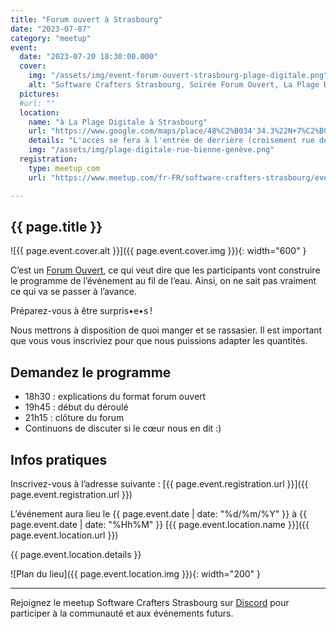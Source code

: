 ```yaml
---
title: "Forum ouvert à Strasbourg"
date: "2023-07-07"
category: "meetup"
event:
  date: "2023-07-20 18:30:00.000"
  cover:
    img: "/assets/img/event-forum-ouvert-strasbourg-plage-digitale.png"
    alt: "Software Crafters Strasbourg, Soirée Forum Ouvert, La Plage Digitale"
  pictures:
  #url: ""
  location:
    name: "à La Plage Digitale à Strasbourg"
    url: "https://www.google.com/maps/place/48%C2%B034'34.3%22N+7%C2%B045'19.6%22E/@48.5761959,7.7548093,19z/data=!3m1!4b1!4m4!3m3!8m2!3d48.576195!4d7.755453?entry=ttu"
    details: "L'accès se fera à l'entrée de derrière (croisement rue de Bienne et rue de Genève)"
    img: "/assets/img/plage-digitale-rue-bienne-genève.png"
  registration:
    type: meetup_com
    url: "https://www.meetup.com/fr-FR/software-crafters-strasbourg/events/294659970/"

---
```


## {{ page.title }}

![{{ page.event.cover.alt }}]({{ page.event.cover.img }}){: width="600" }

C’est un [Forum Ouvert](https://fr.wikipedia.org/wiki/M%C3%A9thodologie_Forum_Ouvert), ce qui veut dire que les participants vont construire le programme de l’événement au fil de l’eau. Ainsi, on ne sait pas vraiment ce qui va se passer à l’avance.

Préparez-vous à être surpris•e•s !

Nous mettrons à disposition de quoi manger et se rassasier. Il est important que vous vous inscriviez pour que nous puissions adapter les quantités.

## Demandez le programme

- 18h30 : explications du format forum ouvert
- 19h45 : début du déroulé
- 21h15 : clôture du forum
- Continuons de discuter si le cœur nous en dit :)

## Infos pratiques

Inscrivez-vous à l’adresse suivante : [{{ page.event.registration.url }}]({{ page.event.registration.url }})

L’événement aura lieu le {{ page.event.date | date: "%d/%m/%Y" }} à {{ page.event.date | date: "%Hh%M" }}  [{{ page.event.location.name }}]({{ page.event.location.url }})

{{ page.event.location.details }}

![Plan du lieu]({{ page.event.location.img }}){: width="200" }

***

Rejoignez le meetup Software Crafters Strasbourg sur [Discord](https://discord.gg/s2USaKanCU) pour participer à la communauté et aux événements futurs.

